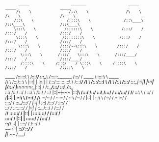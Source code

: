           _____                   _______                   _____                    _____                    _____          
         /\    \                 /::\    \                 /\    \                  /\    \                  /\    \         
        /::\    \               /::::\    \               /::\____\                /::\____\                /::\____\        
        \:::\    \             /::::::\    \             /:::/    /               /:::/    /               /:::/    /        
         \:::\    \           /::::::::\    \           /:::/    /               /:::/    /               /:::/    /         
          \:::\    \         /:::/~~\:::\    \         /:::/    /               /:::/    /               /:::/    /          
           \:::\    \       /:::/    \:::\    \       /:::/____/               /:::/    /               /:::/____/           
           /::::\    \     /:::/    / \:::\    \     /::::\    \              /:::/    /               /::::\    \           
  _____   /::::::\    \   /:::/____/   \:::\____\   /::::::\____\________    /:::/    /      _____    /::::::\    \   _____  
 /\    \ /:::/\:::\    \ |:::|    |     |:::|    | /:::/\:::::::::::\    \  /:::/____/      /\    \  /:::/\:::\    \ /\    \ 
/::\    /:::/  \:::\____\|:::|____|     |:::|    |/:::/  |:::::::::::\____\|:::|    /      /::\____\/:::/  \:::\    /::\____\
\:::\  /:::/    \::/    / \:::\    \   /:::/    / \::/   |::|~~~|~~~~~     |:::|____\     /:::/    /\::/    \:::\  /:::/    /
 \:::\/:::/    / \/____/   \:::\    \ /:::/    /   \/____|::|   |           \:::\    \   /:::/    /  \/____/ \:::\/:::/    / 
  \::::::/    /             \:::\    /:::/    /          |::|   |            \:::\    \ /:::/    /            \::::::/    /  
   \::::/    /               \:::\__/:::/    /           |::|   |             \:::\    /:::/    /              \::::/    /   
    \::/    /                 \::::::::/    /            |::|   |              \:::\__/:::/    /               /:::/    /    
     \/____/                   \::::::/    /             |::|   |               \::::::::/    /               /:::/    /     
                                \::::/    /              |::|   |                \::::::/    /               /:::/    /      
                                 \::/____/               \::|   |                 \::::/    /               /:::/    /       
                                  ~~                      \:|   |                  \::/____/                \::/    /        
                                                           \|___|                   ~~                       \/____/         
                                                                                                                             